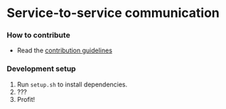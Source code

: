 # Service-to-service communication

### How to contribute
* Read the [contribution guidelines](https://github.com/microserv/contribution-guidelines)

### Development setup
1. Run ```setup.sh``` to install dependencies.
2. ???
3. Profit!
